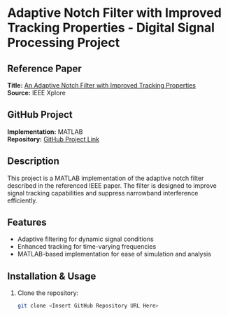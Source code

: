 # Adaptive Notch Filter with Improved Tracking Properties - Digital Signal Processing Project

## Reference Paper
**Title:** [An Adaptive Notch Filter with Improved Tracking Properties](https://ieeexplore.ieee.org/document/414768)  
**Source:** IEEE Xplore  

## GitHub Project
**Implementation:** MATLAB  
**Repository:** [GitHub Project Link](<Insert GitHub Repository URL Here>)  

## Description
This project is a MATLAB implementation of the adaptive notch filter described in the referenced IEEE paper. The filter is designed to improve signal tracking capabilities and suppress narrowband interference efficiently.

## Features
- Adaptive filtering for dynamic signal conditions
- Enhanced tracking for time-varying frequencies
- MATLAB-based implementation for ease of simulation and analysis

## Installation & Usage
1. Clone the repository:
   ```bash
   git clone <Insert GitHub Repository URL Here>

